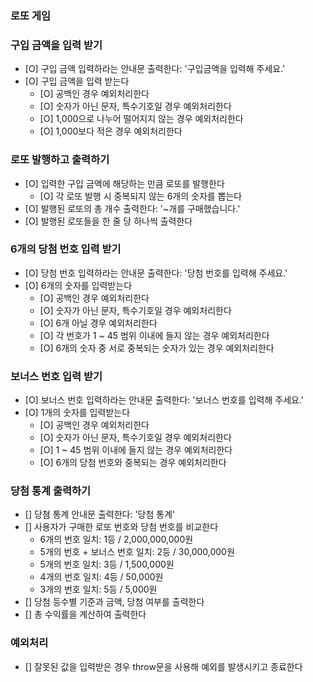 ### 로또 게임

### 구입 금액을 입력 받기

- [O] 구입 금액 입력하라는 안내문 출력한다: '구입금액을 입력해 주세요.'
- [O] 구입 금액을 입력 받는다
  - [O] 공백인 경우 예외처리한다
  - [O] 숫자가 아닌 문자, 특수기호일 경우 예외처리한다
  - [O] 1,000으로 나누어 떨어지지 않는 경우 예외처리한다
  - [O] 1,000보다 적은 경우 예외처리한다

### 로또 발행하고 출력하기

- [O] 입력한 구입 금액에 해당하는 만큼 로또를 발행한다
  - [O] 각 로또 발행 시 중복되지 않는 6개의 숫자를 뽑는다
- [O] 발행된 로또의 총 개수 출력한다: '~개를 구매했습니다.'
- [O] 발행된 로또들을 한 줄 당 하나씩 출력한다

### 6개의 당첨 번호 입력 받기

- [O] 당첨 번호 입력하라는 안내문 출력한다: '당첨 번호를 입력해 주세요.'
- [O] 6개의 숫자를 입력받는다
  - [O] 공백인 경우 예외처리한다
  - [O] 숫자가 아닌 문자, 특수기호일 경우 예외처리한다
  - [O] 6개 아닐 경우 예외처리한다
  - [O] 각 번호가 1 ~ 45 범위 이내에 들지 않는 경우 예외처리한다
  - [O] 6개의 숫자 중 서로 중복되는 숫자가 있는 경우 예외처리한다

### 보너스 번호 입력 받기

- [O] 보너스 번호 입력하라는 안내문 출력한다: '보너스 번호를 입력해 주세요.'
- [O] 1개의 숫자를 입력받는다
  - [O] 공백인 경우 예외처리한다
  - [O] 숫자가 아닌 문자, 특수기호일 경우 예외처리한다
  - [O] 1 ~ 45 범위 이내에 들지 않는 경우 예외처리한다
  - [O] 6개의 당첨 번호와 중복되는 경우 예외처리한다

### 당첨 통계 출력하기

- [] 당쳠 통계 안내문 출력한다: '당첨 통계'
- [] 사용자가 구매한 로또 번호와 당첨 번호를 비교한다
  - 6개의 번호 일치: 1등 / 2,000,000,000원
  - 5개의 번호 + 보너스 번호 일치: 2등 / 30,000,000원
  - 5개의 번호 일치: 3등 / 1,500,000원
  - 4개의 번호 일치: 4등 / 50,000원
  - 3개의 번호 일치: 5등 / 5,000원
- [] 당첨 등수별 기준과 금액, 당첨 여부를 출력한다
- [] 총 수익률을 계산하여 출력한다

### 예외처리

- [] 잘못된 값을 입력받은 경우 throw문을 사용해 예외를 발생시키고 종료한다
